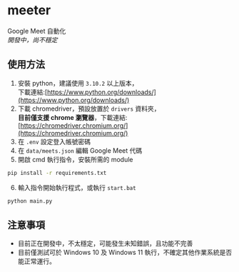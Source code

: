 # meeter
Google Meet 自動化  
*開發中，尚不穩定*

## 使用方法
1.  安裝 python，建議使用 `3.10.2` 以上版本，  
    下載連結:[https://www.python.org/downloads/](https://www.python.org/downloads/)
2.  下載 chromedriver，預設放置於 `drivers` 資料夾，  
    **目前僅支援 chrome 瀏覽器**，下載連結: [https://chromedriver.chromium.org/](https://chromedriver.chromium.org/)
3.  在 `.env` 設定登入帳號密碼
4.  在 `data/meets.json` 編輯 Google Meet 代碼
5.  開啟 cmd 執行指令，安裝所需的 module
```bash
pip install -r requirements.txt
```
6.  輸入指令開始執行程式，或執行 `start.bat`
```bash
python main.py
```

## 注意事項
* 目前正在開發中，不太穩定，可能發生未知錯誤，且功能不完善
* 目前僅測試可於 Windows 10 及 Windows 11 執行，不確定其他作業系統是否能正常運行。
